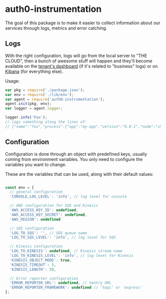 # auth0-instrumentation

The goal of this package is to make it easier to collect information about our services through logs, metrics and error catching.

## Logs

With the right configuration, logs will go from the local server to "THE CLOUD", then a bunch of awesome stuff will happen and they'll become available on the [tenant's dashboard](https://auth0.com/docs/api/v2#!/Logs/get_logs) (if it's related to "business" logs) or on [Kibana](https://www.elastic.co/products/kibana) (for everything else).

Usage:

```js
var pkg = require('./package.json');
var env = require('./lib/env');
var agent = require('auth0-instrumentation');
agent.init(pkg, env);
var logger = agent.logger;

logger.info('Foo');
// logs something along the lines of:
// {"name":"foo","process":{"app":"my-app","version":"0.0.1","node":"v5.7.1"},"hostname":"dirceu-auth0.local","pid":24102,"level":30,"msg":"Foo","time":"2016-03-22T19:39:21.609Z","v":0}
```

## Configuration

Configuration is done through an object with predefined keys, usually coming from environment variables. You only need to configure the variables you want to change.

These are the variables that can be used, along with their default values:

```js

const env = {
  // general configuration
  'CONSOLE_LOG_LEVEL': 'info', // log level for console

  // AWS configuration for SQS and Kinesis
  'AWS_ACCESS_KEY_ID': undefined,
  'AWS_ACCESS_KEY_SECRET': undefined,
  'AWS_REGION': undefined

  // SQS configuration
  'LOG_TO_SQS': '', // SQS queue name
  'LOG_TO_SQS_LEVEL': 'info', // log level for SQS

  // Kinesis configuration
  'LOG_TO_KINESIS': undefined, // Kinesis stream name
  'LOG_TO_KINESIS_LEVEL': 'info', // log level for Kinesis
  'KINESIS_OBJECT_MODE': true,
  'KINESIS_TIMEOUT': 5,
  'KINESIS_LENGTH': 50,

  // Error reporter configuration
  'ERROR_REPORTER_URL': undefined, // Sentry URL
  'ERROR_REPORTER_FRAMEWORK': undefined // 'hapi' or 'express'
};
```